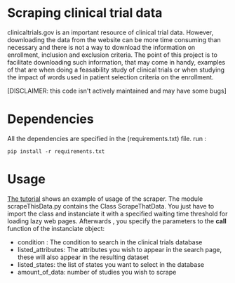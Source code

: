 # Scraping clinical trial data

clinicaltrials.gov is an important resource of clinical trial data. However, downloading the data from the website can be more time consuming than necessary and there is not a way to download the information on enrollment, inclusion and exclusion criteria. The point of this project is to facilitate downloading such information, that may come in handy, examples of that are when doing a feasability study of clinical trials or when studying the impact of words used in patient selection criteria on the enrollment.

[DISCLAIMER: this code isn't actively maintained and may have some bugs] 
# Dependencies

All the dependencies are specified in the (requirements.txt) file.
run :


```
pip install -r requirements.txt 
```


# Usage

[The tutorial](Tutorial.ipynb) shows an example of usage of the scraper. The module scrapeThisData.py contains the Class ScrapeThatData. You just have to import the class and instanciate it with a specified waiting time threshold for loading lazy web pages. Afterwards , you specify the parameters to the __call__ function of the instanciate object:

 * condition : The condition to search in the clinical trials database
 * listed_attributes: The attributes you wish to appear in the search page, these will also appear in the resulting dataset
 * listed_states: the list of states you want to select in the database
 * amount_of_data: number of studies you wish to scrape
 
 
 
 
 
 
 
